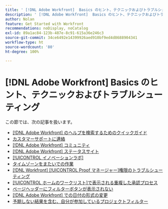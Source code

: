 ```yaml
---
title: ' [!DNL Adobe Workfront]  Basics のヒント、テクニックおよびトラブルシューティング'
description: ' [!DNL Adobe Workfront]  Basics のヒント、テクニックおよびトラブルシューティング'
author: Nolan
feature: Get Started with Workfront
recommendations: noDisplay, noCatalog
exl-id: 89a1ac84-123b-487e-8c91-615a36e246c3
source-git-commit: 34ce6492e14399926aed910bf9ed4d8688904341
workflow-type: ht
source-wordcount: '80'
ht-degree: 100%

---
```


# [!DNL Adobe Workfront] Basics のヒント、テクニックおよびトラブルシューティング

この節では、次の記事を扱います。

* [ [!DNL Adobe Workfront] のヘルプを検索するためのクイックガイド](../../workfront-basics/tips-tricks-and-troubleshooting/guide-for-help-in-workfront.md)
* [カスタマーサポートに連絡](../../workfront-basics/tips-tricks-and-troubleshooting/contact-customer-support.md)
* [ [!DNL Adobe Workfront]  コミュニティ](../../workfront-basics/tips-tricks-and-troubleshooting/workfront-community.md)
* [ [!DNL Adobe Workfront]  ステータスサイト](../../workfront-basics/tips-tricks-and-troubleshooting/understand-the-status-site.md)
* [[!UICONTROL イノベーションラボ]](../../workfront-basics/tips-tricks-and-troubleshooting/idea-exchange.md)
* [タイムゾーンをまたいでの作業](../../workfront-basics/tips-tricks-and-troubleshooting/working-across-timezones.md)
* [[!DNL Workfront] [!UICONTROL Proof マネージャー]権限のトラブルシューティング](../../workfront-basics/tips-tricks-and-troubleshooting/wp-manager-permissions-troubleshooting.md)
* [[!UICONTROL ホームのワークリスト]で表示される重複した承認プロセス](../../workfront-basics/tips-tricks-and-troubleshooting/duplicate-apprval-processes-home.md)
* [ページヘッダーにフィルターボタンが表示されない](../../workfront-basics/tips-tricks-and-troubleshooting/filter-buttons-do-not-display-in-page-headers.md)
* [ [!DNL Adobe Workfront] での日付の形式の変更](../tips-tricks-and-troubleshooting/change-date-format-chrome.md)
* [予期しない結果を含む、自分が参加しているプロジェクトフィルター](../tips-tricks-and-troubleshooting/projects-im-on-filter-including-unexpected-results.md)

